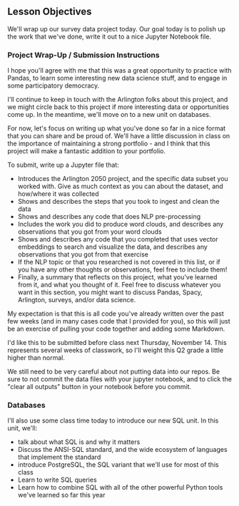 <!--
Instructor notes: 
-->
## Lesson Objectives
We'll wrap up our survey data project today. Our goal today is to polish up the work that we've done, write it out to a nice Jupyter Notebook file.

### Project Wrap-Up / Submission Instructions
I hope you'll agree with me that this was a great opportunity to practice with Pandas, to learn some interesting new data science stuff, and to engage in some participatory democracy.

I'll continue to keep in touch with the Arlington folks about this project, and we might circle back to this project if more interesting data or opportunities come up. In the meantime, we'll move on to a new unit on databases.

For now, let's focus on writing up what you've done so far in a nice format that you can share and be proud of. We'll have a little discussion in class on the importance of maintaining a strong portfolio - and I think that this project will make a fantastic addition to your portfolio.

To submit, write up a Jupyter file that:
- Introduces the Arlington 2050 project, and the specific data subset you worked with. Give as much context as you can about the dataset, and how/where it was collected
- Shows and describes the steps that you took to ingest and clean the data
- Shows and describes any code that does NLP pre-processing
- Includes the work you did to produce word clouds, and describes any observations that you got from your word clouds
- Shows and describes any code that you completed that uses vector embeddings to search and visualize the data, and describes any observations that you got from that exercise
- If the NLP topic or that you researched is not covered in this list, or if you have any other thoughts or observations, feel free to include them!
- Finally, a summary that reflects on this project, what you've learned from it, and what you thought of it. Feel free to discuss whatever you want in this section, you might want to discuss Pandas, Spacy, Arlington, surveys, and/or data science.

My expectation is that this is all code you've already written over the past few weeks (and in many cases code that I provided for you), so this will just be an exercise of pulling your code together and adding some Markdown.

I'd like this to be submitted before class next Thursday, November 14. This represents several weeks of classwork, so I'll weight this Q2 grade a little higher than normal.

We still need to be very careful about not putting data into our repos. Be sure to not commit the data files with your jupyter notebook, and to click the "clear all outputs" button in your notebook before you commit.

### Databases 
I'll also use some class time today to introduce our new SQL unit. In this unit, we'll:
- talk about what SQL is and why it matters
- Discuss the ANSI-SQL standard, and the wide ecosystem of languages that implement the standard
- introduce PostgreSQL, the SQL variant that we'll use for most of this class
- Learn to write SQL queries
- Learn how to combine SQL with all of the other powerful Python tools we've learned so far this year

